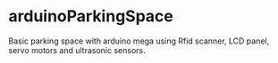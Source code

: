 # arduinoParkingSpace
Basic parking space with arduino mega using Rfid scanner, LCD panel, servo motors and ultrasonic sensors.
